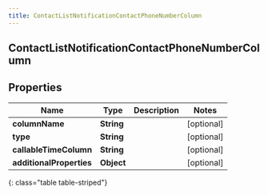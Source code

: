 ```yaml
---
title: ContactListNotificationContactPhoneNumberColumn
---
```

## ContactListNotificationContactPhoneNumberColumn


## Properties

| Name | Type | Description | Notes |
| ------------ | ------------- | ------------- | ------------- |
| **columnName** | **String** |  |  [optional] |
| **type** | **String** |  |  [optional] |
| **callableTimeColumn** | **String** |  |  [optional] |
| **additionalProperties** | **Object** |  |  [optional] |
{: class="table table-striped"}



